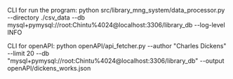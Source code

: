 
CLI for run the program:
python src/library_mng_system/data_processor.py --directory ./csv_data --db mysql+pymysql://root:Chintu%4024@localhost:3306/library_db --log-level INFO



CLI for openAPI:
python openAPI/api_fetcher.py --author "Charles Dickens" --limit 20 --db "mysql+pymysql://root:Chintu%4024@localhost:3306/library_db" --output openAPI/dickens_works.json
